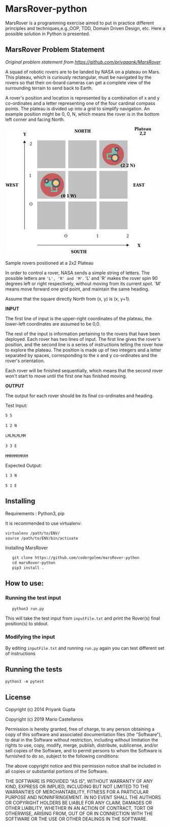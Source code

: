 # MarsRover-python
MarsRover is a programming exercise aimed to put in practice different principles and techniques,e.g.,OOP, TDD, Domain Driven Design, etc. 
Here a possible solution in Python is presented.

## MarsRover Problem Statement 
*Original problem statement from https://github.com/priyaaank/MarsRover*

A squad of robotic rovers are to be landed by NASA on a plateau on Mars. This plateau, which is curiously rectangular, must be navigated by the rovers so that their on-board cameras can get a complete view of the surrounding terrain to send back to Earth. 

A rover's position and location is represented by a combination of x and y co-ordinates and a letter representing one of the four cardinal compass points. The plateau is divided up into a grid to simplify navigation. An example position might be 0, 0, N, which means the rover is in the bottom left corner and facing North. 

![sample rover grid](rover-grid.png)

Sample rovers positioned at a 2x2 Plateau

In order to control a rover, NASA sends a simple string of letters. The possible letters are ```'L', 'R' and 'M'```. 'L' and 'R' makes the rover spin 90 degrees left or right respectively, without moving from its current spot. 'M' means move forward one grid point, and maintain the same heading.

Assume that the square directly North from (x, y) is (x, y+1).

**INPUT**

The first line of input is the upper-right coordinates of the plateau, the lower-left coordinates are assumed to be 0,0.

The rest of the input is information pertaining to the rovers that have been deployed. Each rover has two lines of input. The first line gives the rover's position, and the second line is a series of instructions telling the rover how to explore the plateau. The position is made up of two integers and a letter separated by spaces, corresponding to the x and y co-ordinates and the rover's orientation.

Each rover will be finished sequentially, which means that the second rover won't start to move until the first one has finished moving.

**OUTPUT**

The output for each rover should be its final co-ordinates and heading.

Test Input:
```
5 5

1 2 N

LMLMLMLMM

3 3 E

MMRMMRMRRM
```
Expected Output:
```
1 3 N

5 1 E
```
## Installing

Requirements : Python3, pip

It is recommended to use virtualenv:
```
virtualenv /path/to/ENV/
source /path/to/ENV/bin/activate
```
Installing MarsRover
```
   git clone https://github.com/codergolem/marsRover-python
   cd marsRover-python
   pip3 install . 
```
## How to use:
###  Running the test input
```
   python3 run.py
```
This will take the test input from ```inputFile.txt``` and print the Rover(s) final position(s) to stdout.
    
### Modifying the input
By editing ```inputFile.txt```  and running ```run.py``` again you can test different set of instructions 
## Running the tests
```
python3 -m pytest
```

## License
Copyright (c) 2014 Priyank Gupta

Copyright (c) 2019 Mario Castellanos

Permission is hereby granted, free of charge, to any person obtaining a copy of this software and associated documentation files (the "Software"), to deal in the Software without restriction, including without limitation the rights to use, copy, modify, merge, publish, distribute, sublicense, and/or sell copies of the Software, and to permit persons to whom the Software is furnished to do so, subject to the following conditions:

The above copyright notice and this permission notice shall be included in all copies or substantial portions of the Software.

THE SOFTWARE IS PROVIDED "AS IS", WITHOUT WARRANTY OF ANY KIND, EXPRESS OR IMPLIED, INCLUDING BUT NOT LIMITED TO THE WARRANTIES OF MERCHANTABILITY, FITNESS FOR A PARTICULAR PURPOSE AND NONINFRINGEMENT. IN NO EVENT SHALL THE AUTHORS OR COPYRIGHT HOLDERS BE LIABLE FOR ANY CLAIM, DAMAGES OR OTHER LIABILITY, WHETHER IN AN ACTION OF CONTRACT, TORT OR OTHERWISE, ARISING FROM, OUT OF OR IN CONNECTION WITH THE SOFTWARE OR THE USE OR OTHER DEALINGS IN THE SOFTWARE.